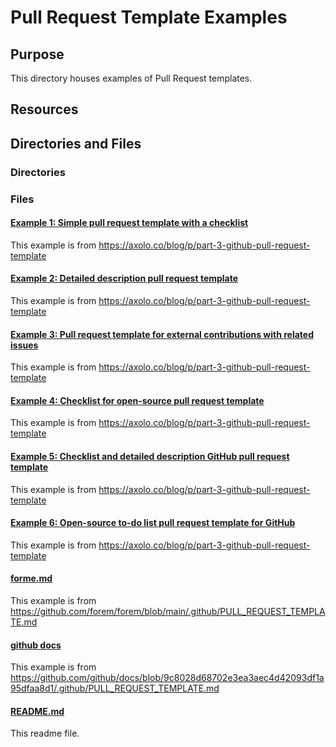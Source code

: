 # Pull Request Template Examples

## Purpose

This directory houses examples of Pull Request templates.

## Resources

## Directories and Files

### Directories

### Files

#### [Example 1: Simple pull request template with a checklist](./Example1Axolo.md)

This example is from https://axolo.co/blog/p/part-3-github-pull-request-template

#### [Example 2: Detailed description pull request template](./Example2Axolo.md)

This example is from https://axolo.co/blog/p/part-3-github-pull-request-template

#### [Example 3: Pull request template for external contributions with related issues](./Example3Axolo.md)

This example is from https://axolo.co/blog/p/part-3-github-pull-request-template

#### [Example 4: Checklist for open-source pull request template](./Example4Axolo.md)

This example is from https://axolo.co/blog/p/part-3-github-pull-request-template

#### [Example 5: Checklist and detailed description GitHub pull request template](./Example5Axolo.md)

This example is from https://axolo.co/blog/p/part-3-github-pull-request-template

#### [Example 6: Open-source to-do list pull request template for GitHub](./Example6Axolo.md)

This example is from https://axolo.co/blog/p/part-3-github-pull-request-template

#### [forme.md](./forem.md)

This example is from https://github.com/forem/forem/blob/main/.github/PULL_REQUEST_TEMPLATE.md

#### [github docs](./github_docs.md)

This example is from https://github.com/github/docs/blob/9c8028d68702e3ea3aec4d42093df1a95dfaa8d1/.github/PULL_REQUEST_TEMPLATE.md

#### [README.md](./README.md)

This readme file.
